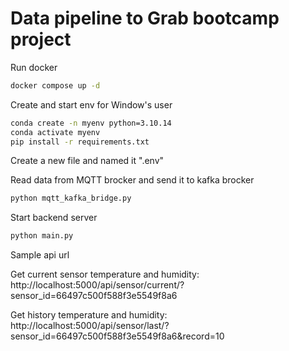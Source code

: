 # Data pipeline to Grab bootcamp project

Run docker
```bash
docker compose up -d
```

Create and start env for Window's user
```bash
conda create -n myenv python=3.10.14
conda activate myenv
pip install -r requirements.txt
```

Create a new file and named it ".env"

Read data from MQTT brocker and send it to kafka brocker
```bash
python mqtt_kafka_bridge.py
```

Start backend server
```bash
python main.py
```

Sample api url

Get current sensor temperature and humidity: http://localhost:5000/api/sensor/current/?sensor_id=66497c500f588f3e5549f8a6

Get history temperature and humidity: http://localhost:5000/api/sensor/last/?sensor_id=66497c500f588f3e5549f8a6&record=10
